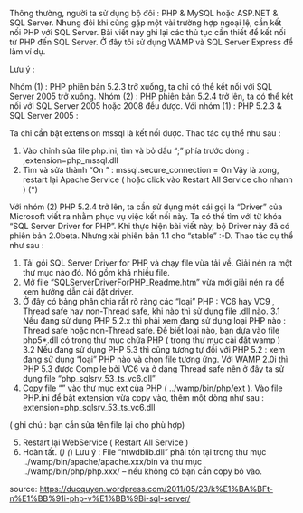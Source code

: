 Thông thường, người ta sử dụng bộ đôi : PHP & MySQL hoặc ASP.NET & SQL Server. Nhưng đôi khi cũng gặp một vài trường hợp ngoại lệ, cần kết nối PHP với SQL Server. Bài viết này ghi lại các thủ tục cần thiết để kết nối từ PHP đến SQL Server. Ở đây tôi sử dụng WAMP và SQL Server Express để làm ví dụ.

Lưu ý :

Nhóm (1) : PHP phiên bản 5.2.3 trở xuống, ta chỉ có thể kết nối với SQL Server 2005 trở xuống.
Nhóm (2) : PHP phiên bản 5.2.4 trở lên, ta có thể kết nối với SQL Server 2005 hoặc 2008 đều được.
Với nhóm (1) : PHP 5.2.3 & SQL Server 2005 :

Ta chỉ cần bật extension mssql là kết nối được. Thao tác cụ thể như sau :

1. Vào chỉnh sửa file php.ini, tìm và bỏ dấu “;” phía trước dòng :
;extension=php_mssql.dll
2. Tìm và sửa thành “On ” :
mssql.secure_connection = On
Vậy là xong, restart lại Apache Service ( hoặc click vào Restart All Service cho nhanh ) (*)

Với nhóm (2) PHP 5.2.4 trở lên, ta cần sử dụng một cái gọi là “Driver” của Microsoft viết ra nhằm phục vụ việc kết nối này. Ta có thể tìm với từ khóa “SQL Server Driver for PHP”. Khi thực hiện bài viết này, bộ Driver này đã có phiên bản 2.0beta. Nhưng xài phiên bản 1.1 cho “stable” :-D. Thao tác cụ thể như sau :

1. Tải gói SQL Server Driver for PHP và chạy file vừa tải về. Giải nén ra một thư mục nào đó. Nó gồm khá nhiều file.
2. Mở file “SQLServerDriverForPHP_Readme.htm” vừa mới giải nén ra để xem hướng dẫn cài đặt driver.
3. Ở đây có bảng phân chia rất rõ ràng các “loại” PHP : VC6 hay VC9 , Thread safe hay non-Thread safe, khi nào thì sử dụng file .dll nào.
3.1 Nếu đang sử dụng PHP 5.2.x thì phải xem đang sử dụng loại PHP nào : Thread safe hoặc non-Thread safe. Để biết loại nào, bạn dựa vào file php5*.dll có trong thư mục chứa PHP ( trong  thư mục cài đặt wamp )
3.2 Nếu đang sử dụng PHP 5.3 thì cũng tương tự đối với PHP 5.2 : xem đang sử dụng “loại” PHP nào và chọn file tương ứng.
Với WAMP 2.0i thì PHP 5.3 được Compile bởi VC6 và ở dạng Thread safe nên ở đây ta sử dụng file “php_sqlsrv_53_ts_vc6.dll”
4. Copy file “” vào thư mục ext của PHP ( ../wamp/bin/php/ext ). Vào file PHP.ini để bật extension vừa copy vào, thêm một dòng như sau :
extension=php_sqlsrv_53_ts_vc6.dll

( ghi chú : bạn cần sửa tên file lại cho phù hợp)

5. Restart lại WebService ( Restart All Service )
6. Hoàn tất. (*)
(*) Lưu ý : File “ntwdblib.dll” phải tồn tại trong thư mục ../wamp/bin/apache/apache.xxx/bin và thư mục ../wamp/bin/php/php.xxx/ – nếu không có bạn cần copy bỏ vào.

source: https://ducquyen.wordpress.com/2011/05/23/k%E1%BA%BFt-n%E1%BB%91i-php-v%E1%BB%9Bi-sql-server/
